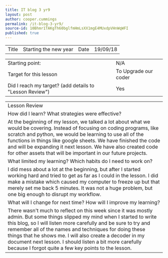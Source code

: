 ```yaml
---
title: IT blog 3 yr9
layout: post
author: cooper.cummings
permalink: /it-blog-3-yr9/
source-id: 10Bhmr1TAKgTh60bglfmHmLsXX1mgE4MUxdpVHnWqWFI
published: true
---
```

<table>
  <tr>
    <td>Title</td>
    <td>Starting the new year</td>
    <td>Date</td>
    <td>19/09/18</td>
  </tr>
</table>


<table>
  <tr>
    <td>Starting point:</td>
    <td>N/A</td>
  </tr>
  <tr>
    <td>Target for this lesson</td>
    <td>To Upgrade our coder</td>
  </tr>
  <tr>
    <td>Did I reach my target? 
(add details to "Lesson Review")</td>
    <td> Yes</td>
  </tr>
</table>


<table>
  <tr>
    <td>Lesson Review</td>
  </tr>
  <tr>
    <td>How did I learn? What strategies were effective?</td>
  </tr>
  <tr>
    <td>At the beginning of my lesson, we talked a lot about what we would be covering. Instead of focusing on coding programs, like scratch and python, we would be learning to use all of the functions in things like google sheets. We have finished the code and will be expanding it next lesson. We have also created code for other assets that will be important in our future projects.</td>
  </tr>
  <tr>
    <td>What limited my learning? Which habits do I need to work on?</td>
  </tr>
  <tr>
    <td>I did mess about a lot at the beginning, but after I started working hard and tried to get as far as I could in the lesson. I did make a mistake which caused my computer to freeze up but that merely set me back 5 minutes. It was not a huge problem, but one big enough to disrupt my workflow.</td>
  </tr>
  <tr>
    <td>What will I change for next time? How will I improve my learning?</td>
  </tr>
  <tr>
    <td>There wasn't much to reflect on this week since it was mostly admin. But some things slipped my mind when I started to write this blog, so I will listen more carefully and be sure to try and remember all of the names and techniques for doing these things that he shows me. I will also create a decoder in my document next lesson. I should listen a bit more carefully because I forgot quite a few key points to the lesson.</td>
  </tr>
</table>


